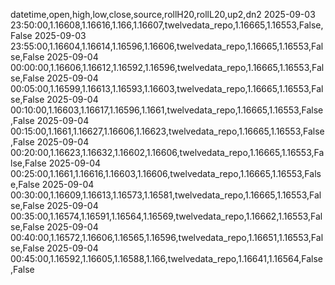 datetime,open,high,low,close,source,rollH20,rollL20,up2,dn2
2025-09-03 23:50:00,1.16608,1.16616,1.166,1.16607,twelvedata_repo,1.16665,1.16553,False,False
2025-09-03 23:55:00,1.16604,1.16614,1.16596,1.16606,twelvedata_repo,1.16665,1.16553,False,False
2025-09-04 00:00:00,1.16606,1.16612,1.16592,1.16596,twelvedata_repo,1.16665,1.16553,False,False
2025-09-04 00:05:00,1.16599,1.16613,1.16593,1.16603,twelvedata_repo,1.16665,1.16553,False,False
2025-09-04 00:10:00,1.16603,1.16617,1.16596,1.1661,twelvedata_repo,1.16665,1.16553,False,False
2025-09-04 00:15:00,1.1661,1.16627,1.16606,1.16623,twelvedata_repo,1.16665,1.16553,False,False
2025-09-04 00:20:00,1.16623,1.16632,1.16602,1.16606,twelvedata_repo,1.16665,1.16553,False,False
2025-09-04 00:25:00,1.1661,1.16616,1.16603,1.16606,twelvedata_repo,1.16665,1.16553,False,False
2025-09-04 00:30:00,1.16609,1.16613,1.16573,1.16581,twelvedata_repo,1.16665,1.16553,False,False
2025-09-04 00:35:00,1.16574,1.16591,1.16564,1.16569,twelvedata_repo,1.16662,1.16553,False,False
2025-09-04 00:40:00,1.16572,1.16606,1.16565,1.16596,twelvedata_repo,1.16651,1.16553,False,False
2025-09-04 00:45:00,1.16592,1.16605,1.16588,1.166,twelvedata_repo,1.16641,1.16564,False,False

